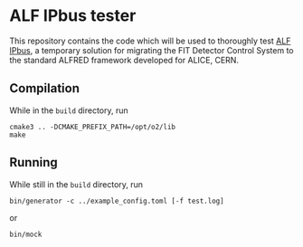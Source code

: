# ALF IPbus tester
This repository contains the code which will be used to thoroughly test [ALF IPbus](https://github.com/VictorPierozak/ALFIPbus), a temporary solution for migrating the FIT Detector Control System to the standard ALFRED framework developed for ALICE, CERN.

## Compilation
While in the `build` directory, run
```
cmake3 .. -DCMAKE_PREFIX_PATH=/opt/o2/lib
make
```

## Running
While still in the `build` directory, run
```
bin/generator -c ../example_config.toml [-f test.log]
```
or
```
bin/mock
```
